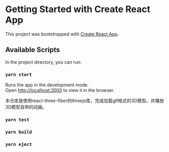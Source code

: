 # Getting Started with Create React App

This project was bootstrapped with [Create React App](https://github.com/facebook/create-react-app).

## Available Scripts

In the project directory, you can run:

### `yarn start`

Runs the app in the development mode.\
Open [http://localhost:3000](http://localhost:3000) to view it in the browser.

本仓库是使用react-three-fiber的threejs库，完成加载glf格式的3D模型。并播放3D模型自带的动画。

### `yarn test`

### `yarn build`


### `yarn eject`
